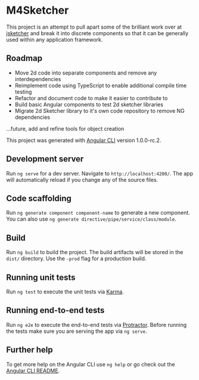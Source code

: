 # M4Sketcher

This project is an attempt to pull apart some of the brilliant work over at [jsketcher](https://github.com/xibyte/jsketcher) and break it into discrete components so that it can be generally used within any application framework.


## Roadmap

* Move 2d code into separate components and remove any interdependencies
* Reimplement code using TypeScript to enable additional compile time testing
* Refactor and document code to make it easier to contribute to
* Build basic Angular components to test 2d sketcher libraries
* Migrate 2d Sketcher library to it's own code repository to remove NG dependencies


...future, add and refine tools for object creation




This project was generated with [Angular CLI](https://github.com/angular/angular-cli) version 1.0.0-rc.2.

## Development server

Run `ng serve` for a dev server. Navigate to `http://localhost:4200/`. The app will automatically reload if you change any of the source files.

## Code scaffolding

Run `ng generate component component-name` to generate a new component. You can also use `ng generate directive/pipe/service/class/module`.

## Build

Run `ng build` to build the project. The build artifacts will be stored in the `dist/` directory. Use the `-prod` flag for a production build.

## Running unit tests

Run `ng test` to execute the unit tests via [Karma](https://karma-runner.github.io).

## Running end-to-end tests

Run `ng e2e` to execute the end-to-end tests via [Protractor](http://www.protractortest.org/).
Before running the tests make sure you are serving the app via `ng serve`.

## Further help

To get more help on the Angular CLI use `ng help` or go check out the [Angular CLI README](https://github.com/angular/angular-cli/blob/master/README.md).
